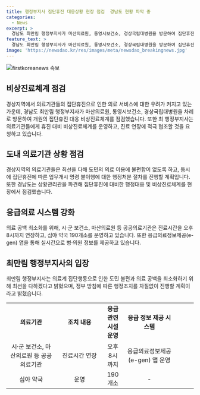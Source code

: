 ```yaml
---
title: 행정부지사 집단휴진 대응상황 현장 점검  경남도 현황 파악 중
categories:
  - News
excerpt: >
  경남도 최만림 행정부지사가 마산의료원, 통영시보건소, 경상국립대병원을 방문하여 집단휴진에 대비한 비상진료체계를 점검했다. 의료 공백 최소화를 위해 공공의료기관의 진료시간을 연장하고 응급의료정보제공 앱을 통해 실시간으로 정보를 제공하고 있으며, 진료의 불편함 없도록 최선을 다하겠다고 밝혔다. 만약, 휴진율이 30% 이상일 경우 행정처분을 진행할 계획이며, 정부 방침에 따른 행정조치에도 차질 없이 진행할 것이라고 전했다.
feature_text: >
  경남도 최만림 행정부지사가 마산의료원, 통영시보건소, 경상국립대병원을 방문하여 집단휴진에 대비한 비상진료체계를 점검했다. 의료 공백 최소화를 위해 공공의료기관의 진료시간을 연장하고 응급의료정보제공 앱을 통해 실시간으로 정보를 제공하고 있으며, 진료의 불편함 없도록 최선을 다하겠다고 밝혔다. 만약, 휴진율이 30% 이상일 경우 행정처분을 진행할 계획이며, 정부 방침에 따른 행정조치에도 차질 없이 진행할 것이라고 전했다.
image: 'https://newsdao.kr/res/images/meta/newsdao_breakingnews.jpg'
---
```


<p><img src="https://newsdao.kr/res/images/meta/newsdao_breakingnews.jpg" alt="firstkoreanews 속보" /></p>

<h2 data-ke-size="size26">비상진료체계 점검</h2>

<p data-ke-size="size16">경상지역에서 의료기관들의 집단휴진으로 인한 의료 서비스에 대한 우려가 커지고 있는 가운데, 경남도 최만림 행정부지사가 마산의료원, 통영시보건소, 경상국립대병원을 차례로 방문하여 개원의 집단휴진 대응 비상진료체계를 점검했습니다. 또한 최 행정부지사는 의료기관들에게 휴진 대비 비상진료체계를 운영하고, 진료 연장에 적극 협조할 것을 요청하고 있습니다.</p>

<h2 data-ke-size="size26">도내 의료기관 상황 점검</h2>

<p data-ke-size="size16">경상지역의 의료기관들은 최선을 다해 도민의 의료 이용에 불편함이 없도록 하고, 동시에 집단휴진에 따른 업무개시 명령 불이행에 대한 행정처분 절차를 진행할 계획입니다. 또한 경남도는 상황관리관을 파견해 집단휴진에 대비한 행정대응 및 비상진료체계를 현장에서 점검했습니다.</p>

<h2 data-ke-size="size26">응급의료 시스템 강화</h2>

<p data-ke-size="size16">의료 공백 최소화를 위해, 시·군 보건소, 마산의료원 등 공공의료기관은 진료시간을 오후 8시까지 연장하고, 심야 약국 190개소를 운영하고 있습니다. 또한 응급의료정보제공(e-gen) 앱을 통해 실시간으로 병·의원 정보를 제공하고 있습니다.</p>

<h2 data-ke-size="size26">최만림 행정부지사의 입장</h2>

<p data-ke-size="size16">최만림 행정부지사는 의료계 집단행동으로 인한 도민 불편과 의료 공백을 최소화하기 위해 최선을 다하겠다고 밝혔으며, 정부 방침에 따른 행정조치를 차질없이 진행할 계획이라고 밝혔습니다.</p>

<table>
  <colgroup>
  <col width="167" style="width: 125pt;" />
  <col width="158" style="width: 119pt;" />
  <col width="54" style="width: 41pt;" />
  <col width="158" style="width: 119pt;" />
  <col width="64" style="width: 48pt;" />
  </colgroup>
  <tbody>
  <tr>
  <td style="text-align: center; height: 17px;"><b>의료기관</b></td>
  <td style="text-align: center; height: 17px;"><b>조치 내용</b></td>
  <td style="text-align: center; height: 17px;"><b>응급 관련 시설 운영</b></td>
  <td style="text-align: center; width: 118.5pt; height: 17px;"><b>응급 정보 제공 시스템</b></td>
  </tr>
  <tr>
  <td style="text-align: center; height: 17px;">시·군 보건소, 마산의료원 등 공공의료기관</td>
  <td style="text-align: center; height: 17px;">진료시간 연장</td>
  <td style="text-align: center; height: 17px;">오후 8시까지</td>
  <td style="text-align: center; width: 118.5pt; height: 17px;">응급의료정보제공(e-gen) 앱 운영</td>
  </tr>
  <tr>
  <td style="text-align: center; height: 17px;">심야 약국</td>
  <td style="text-align: center; height: 17px;">운영</td>
  <td style="text-align: center; height: 17px;">190개소</td>
  <td style="text-align: center; width: 118.5pt; height: 17px;">-</td>
  </tr>
  </tbody>
</table>

<p data-ke-size="size16">&nbsp;</p>

